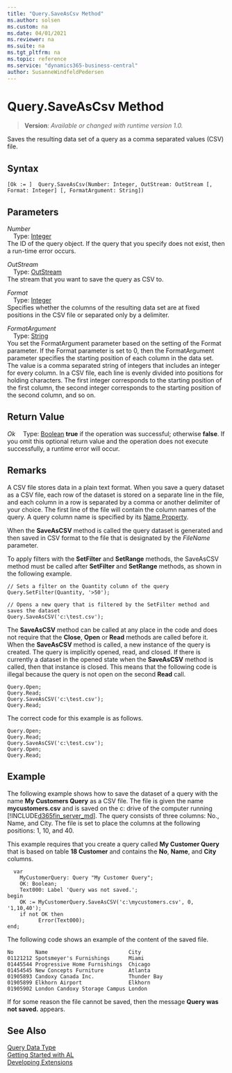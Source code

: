 ```yaml
---
title: "Query.SaveAsCsv Method"
ms.author: solsen
ms.custom: na
ms.date: 04/01/2021
ms.reviewer: na
ms.suite: na
ms.tgt_pltfrm: na
ms.topic: reference
ms.service: "dynamics365-business-central"
author: SusanneWindfeldPedersen
---
```

[//]: # (START>DO_NOT_EDIT)
[//]: # (IMPORTANT:Do not edit any of the content between here and the END>DO_NOT_EDIT.)
[//]: # (Any modifications should be made in the .xml files in the ModernDev repo.)
# Query.SaveAsCsv Method
> **Version**: _Available or changed with runtime version 1.0._

Saves the resulting data set of a query as a comma separated values (CSV) file.


## Syntax
```
[Ok := ]  Query.SaveAsCsv(Number: Integer, OutStream: OutStream [, Format: Integer] [, FormatArgument: String])
```
## Parameters
*Number*  
&emsp;Type: [Integer](../integer/integer-data-type.md)  
The ID of the query object. If the query that you specify does not exist, then a run-time error occurs.
        
*OutStream*  
&emsp;Type: [OutStream](../outstream/outstream-data-type.md)  
The stream that you want to save the query as CSV to.
        
*Format*  
&emsp;Type: [Integer](../integer/integer-data-type.md)  
Specifies whether the columns of the resulting data set are at fixed positions in the CSV file or separated only by a delimiter.
        
*FormatArgument*  
&emsp;Type: [String](../string/string-data-type.md)  
You set the FormatArgument parameter based on the setting of the Format parameter. If the Format parameter is set to 0, then the FormatArgument parameter specifies the starting position of each column in the data set. The value is a comma separated string of integers that includes an integer for every column. In a CSV file, each line is evenly divided into positions for holding characters. The first integer corresponds to the starting position of the first column, the second integer corresponds to the starting position of the second column, and so on.
          


## Return Value
*Ok*
&emsp;Type: [Boolean](../boolean/boolean-data-type.md)
**true** if the operation was successful; otherwise **false**.   If you omit this optional return value and the operation does not execute successfully, a runtime error will occur.  


[//]: # (IMPORTANT: END>DO_NOT_EDIT)

## Remarks

A CSV file stores data in a plain text format. When you save a query dataset as a CSV file, each row of the dataset is stored on a separate line in the file, and each column in a row is separated by a comma or another delimiter of your choice. The first line of the file will contain the column names of the query. A query column name is specified by its [Name Property](../../properties/devenv-properties.md).  

When the **SaveAsCSV** method is called the query dataset is generated and then saved in CSV format to the file that is designated by the *FileName* parameter.  

To apply filters with the **SetFilter** and **SetRange** methods, the SaveAsCSV method must be called after **SetFilter** and **SetRange** methods, as shown in the following example.  

```al
// Sets a filter on the Quantity column of the query  
Query.SetFilter(Quantity, '>50');  

// Opens a new query that is filtered by the SetFilter method and saves the dataset  
Query.SaveAsCSV('c:\test.csv');  
```  

The **SaveAsCSV** method can be called at any place in the code and does not require that the **Close**, **Open** or **Read** methods are called before it. When the **SaveAsCSV** method is called, a new instance of the query is created. The query is implicitly opened, read, and closed. If there is currently a dataset in the opened state when the **SaveAsCSV** method is called, then that instance is closed. This means that the following code is illegal because the query is not open on the second **Read** call.  

```al
Query.Open;  
Query.Read;  
Query.SaveAsCSV('c:\test.csv');  
Query.Read;   
```  

The correct code for this example is as follows.  

```al
Query.Open;  
Query.Read;  
Query.SaveAsCSV('c:\test.csv');  
Query.Open;  
Query.Read;   
```  

## Example

The following example shows how to save the dataset of a query with the name **My Customers Query** as a CSV file. The file is given the name **mycustomers.csv** and is saved on the c: drive of the computer running [!INCLUDE[d365fin_server_md](../../includes/d365fin_server_md.md)]. The query consists of three columns: No., Name, and City. The file is set to place the columns at the following positions: 1, 10, and 40.  

This example requires that you create a query called **My Customer Query** that is based on table **18 Customer** and contains the **No**, **Name**, and **City** columns. <!--NAV For more information, see [How to: Create Queries](How-to-Create-Queries.md). -->  

```al
  var
    MyCustomerQuery: Query "My Customer Query";
    OK: Boolean;
    Text000: Label 'Query was not saved.';
begin
    OK := MyCustomerQuery.SaveAsCSV('c:\mycustomers.csv', 0, '1,10,40');  
    if not OK then  
          Error(Text000);  
end;
```  

The following code shows an example of the content of the saved file.  

```
No       Name                          City  
01121212 Spotsmeyer's Furnishings      Miami  
01445544 Progressive Home Furnishings  Chicago  
01454545 New Concepts Furniture        Atlanta  
01905893 Candoxy Canada Inc.           Thunder Bay  
01905899 Elkhorn Airport               Elkhorn  
01905902 London Candoxy Storage Campus London  

```  

If for some reason the file cannot be saved, then the message **Query was not saved.** appears.


## See Also
[Query Data Type](query-data-type.md)  
[Getting Started with AL](../../devenv-get-started.md)  
[Developing Extensions](../../devenv-dev-overview.md)